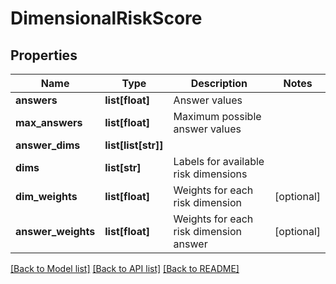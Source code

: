 # DimensionalRiskScore

## Properties
Name | Type | Description | Notes
------------ | ------------- | ------------- | -------------
**answers** | **list[float]** | Answer values | 
**max_answers** | **list[float]** | Maximum possible answer values | 
**answer_dims** | **list[list[str]]** |  | 
**dims** | **list[str]** | Labels for available risk dimensions | 
**dim_weights** | **list[float]** | Weights for each risk dimension | [optional] 
**answer_weights** | **list[float]** | Weights for each risk dimension answer | [optional] 

[[Back to Model list]](../README.md#documentation-for-models) [[Back to API list]](../README.md#documentation-for-api-endpoints) [[Back to README]](../README.md)


